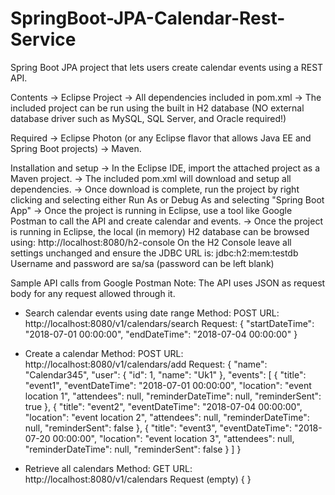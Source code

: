 # SpringBoot-JPA-Calendar-Rest-Service
Spring Boot JPA project that lets users create calendar events using a REST API.

Contents
-> Eclipse Project
-> All dependencies included in pom.xml
-> The included project can be run using the built in H2 database (NO external database driver such as MySQL, SQL Server, and Oracle required!)

Required
-> Eclipse Photon (or any Eclipse flavor that allows Java EE and Spring Boot projects)
-> Maven.

Installation and setup
-> In the Eclipse IDE, import the attached project as a Maven project.
-> The included pom.xml will download and setup all dependencies.
-> Once download is complete, run the project by right clicking and selecting either Run As or Debug As and selecting "Spring Boot App"
-> Once the project is running in Eclipse, use a tool like Google Postman to call the API and create calendar and events.
-> Once the project is running in Eclipse, the local (in memory) H2 database can be browsed using: http://localhost:8080/h2-console
On the H2 Console leave all settings unchanged and ensure the JDBC URL is: jdbc:h2:mem:testdb
Username and password are sa/sa (password can be left blank)

Sample API calls from Google Postman
Note: The API uses JSON as request body for any request allowed through it.

- Search calendar events using date range
Method: POST
URL: http://localhost:8080/v1/calendars/search
Request:
{
    "startDateTime": "2018-07-01 00:00:00",
    "endDateTime": "2018-07-04 00:00:00"
}

- Create a calendar
Method: POST
URL: http://localhost:8080/v1/calendars/add
Request:
{
    "name": "Calendar345",
    "user": {
        "id": 1,
        "name": "Uk1"
    },
    "events": [
        {
            "title": "event1",
            "eventDateTime": "2018-07-01 00:00:00",
            "location": "event location 1",
            "attendees": null,
            "reminderDateTime": null,
            "reminderSent": true
        },
        {
            "title": "event2",
            "eventDateTime": "2018-07-04 00:00:00",
            "location": "event location 2",
            "attendees": null,
            "reminderDateTime": null,
            "reminderSent": false
        },
        {
            "title": "event3",
            "eventDateTime": "2018-07-20 00:00:00",
            "location": "event location 3",
            "attendees": null,
            "reminderDateTime": null,
            "reminderSent": false
        }
    ]
}

- Retrieve all calendars
Method: GET
URL: http://localhost:8080/v1/calendars
Request (empty)
{
}
